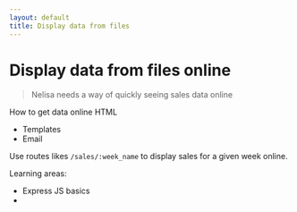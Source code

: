 ```yaml
---
layout: default
title: Display data from files
---
```


# Display data from files online

> Nelisa needs a way of quickly seeing sales data online

How to get data online HTML

* Templates
* Email

Use routes likes `/sales/:week_name` to display sales for a given week online.

Learning areas:

* Express JS basics
*

